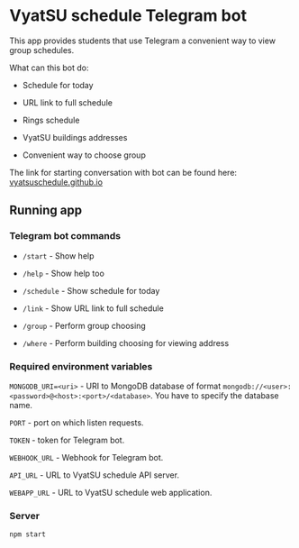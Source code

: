 # VyatSU schedule Telegram bot

This app provides students that use Telegram a convenient way to view group schedules.

What can this bot do:

- Schedule for today

- URL link to full schedule

- Rings schedule

- VyatSU buildings addresses

- Convenient way to choose group

The link for starting conversation with bot can be found here: [vyatsuschedule.github.io](https://vyatsuschedule.github.io)

## Running app

### Telegram bot commands

- `/start` - Show help

- `/help` - Show help too

- `/schedule` - Show schedule for today

- `/link` - Show URL link to full schedule

- `/group` - Perform group choosing

- `/where` - Perform building choosing for viewing address

### Required environment variables

`MONGODB_URI=<uri>` - URI to MongoDB database of format `mongodb://<user>:<password>@<host>:<port>/<database>`. You have to specify the database name.

`PORT` - port on which listen requests.

`TOKEN` - token for Telegram bot.

`WEBHOOK_URL` - Webhook for Telegram bot.

`API_URL` - URL to VyatSU schedule API server.

`WEBAPP_URL` - URL to VyatSU schedule web application.

### Server

`npm start`

